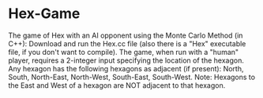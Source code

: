 # Hex-Game
The game of Hex with an AI opponent using the Monte Carlo Method (in C++):
Download and run the Hex.cc file (also there is a "Hex" executable file, if you don't want to compile).
The game, when run with a "human" player, requires a 2-integer input specifying the location of the hexagon.
Any hexagon has the following hexagons as adjacent (if present): North, South, North-East, North-West, South-East, South-West.
Note: Hexagons to the East and West of a hexagon are NOT adjacent to that hexagon.
